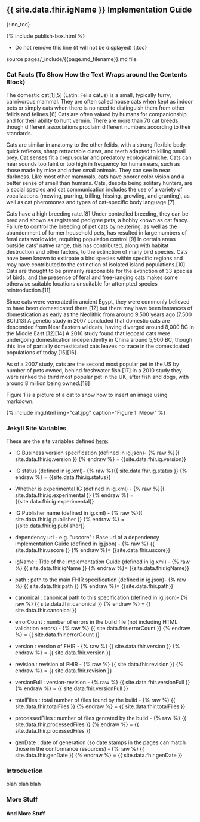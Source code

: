## {{ site.data.fhir.igName }} Implementation Guide
{:.no_toc}

{% include publish-box.html %}


<!-- TOC  the css styling for this is \pages\assets\css\project.css under 'markdown-toc'-->

* Do not remove this line (it will not be displayed)
{:toc}


<!-- end TOC -->


source pages/\_include/{{page.md_filename}}.md  file

###  Cat Facts (To Show How the Text Wraps around the Contents Block)

 The domestic cat[1][5] (Latin: Felis catus) is a small, typically furry, carnivorous mammal. They are often called house cats when kept as indoor pets or simply cats when there is no need to distinguish them from other felids and felines.[6] Cats are often valued by humans for companionship and for their ability to hunt vermin. There are more than 70 cat breeds, though different associations proclaim different numbers according to their standards.

Cats are similar in anatomy to the other felids, with a strong flexible body, quick reflexes, sharp retractable claws, and teeth adapted to killing small prey. Cat senses fit a crepuscular and predatory ecological niche. Cats can hear sounds too faint or too high in frequency for human ears, such as those made by mice and other small animals. They can see in near darkness. Like most other mammals, cats have poorer color vision and a better sense of smell than humans. Cats, despite being solitary hunters, are a social species and cat communication includes the use of a variety of vocalizations (mewing, purring, trilling, hissing, growling, and grunting), as well as cat pheromones and types of cat-specific body language.[7]

Cats have a high breeding rate.[8] Under controlled breeding, they can be bred and shown as registered pedigree pets, a hobby known as cat fancy. Failure to control the breeding of pet cats by neutering, as well as the abandonment of former household pets, has resulted in large numbers of feral cats worldwide, requiring population control.[9] In certain areas outside cats' native range, this has contributed, along with habitat destruction and other factors, to the extinction of many bird species. Cats have been known to extirpate a bird species within specific regions and may have contributed to the extinction of isolated island populations.[10] Cats are thought to be primarily responsible for the extinction of 33 species of birds, and the presence of feral and free-ranging cats makes some otherwise suitable locations unsuitable for attempted species reintroduction.[11]

Since cats were venerated in ancient Egypt, they were commonly believed to have been domesticated there,[12] but there may have been instances of domestication as early as the Neolithic from around 9,500 years ago (7,500 BC).[13] A genetic study in 2007 concluded that domestic cats are descended from Near Eastern wildcats, having diverged around 8,000 BC in the Middle East.[12][14] A 2016 study found that leopard cats were undergoing domestication independently in China around 5,500 BC, though this line of partially domesticated cats leaves no trace in the domesticated populations of today.[15][16]

As of a 2007 study, cats are the second most popular pet in the US by number of pets owned, behind freshwater fish.[17] In a 2010 study they were ranked the third most popular pet in the UK, after fish and dogs, with around 8 million being owned.[18]

Figure 1 is a picture of a cat to show how to insert an image using markdown.

{% include img.html img="cat.jpg" caption="Figure 1: Meow" %}

### Jekyll Site Variables

These are the site variables defined [here](http://wiki.hl7.org/index.php?title=IG_Publisher_Documentation#Jekyll):

- IG Business version specification (defined in ig.json)- {% raw %}{{ site.data.fhir.ig.version }} {% endraw %} = {{site.data.fhir.ig.version}}

- IG status (defined in ig.xml)- {% raw %}{{ site.data.fhir.ig.status }} {% endraw %} = {{site.data.fhir.ig.status}}

- Whether is experimental IG (defined in ig.xml) - {% raw %}{{ site.data.fhir.ig.experimental }} {% endraw %} = {{site.data.fhir.ig.experimental}}

- IG Publisher name (defined in ig.xml) - {% raw %}{{ site.data.fhir.ig.publisher }} {% endraw %} = {{site.data.fhir.ig.publisher}}

- dependency url - e.g. "uscore" : Base url of a dependency implementation Guide (defined in ig.json) -  {% raw %} {{ site.data.fhir.uscore }} {% endraw %}= {{site.data.fhir.uscore}}

- igName : Title of the implementation Guide (defined in ig.xml) -  {% raw %} {{ site.data.fhir.igName }} {% endraw %}= {{site.data.fhir.igName}}

- path : path to the main FHIR specification (defined in ig.json)-  {% raw %} {{ site.data.fhir.path }} {% endraw %}= {{site.data.fhir.path}}

- canonical : canonical path to this specification (defined in ig.json)-  {% raw %} {{ site.data.fhir.canonical }} {% endraw %} = {{ site.data.fhir.canonical }}

- errorCount : number of errors in the build file (not including HTML validation errors) -  {% raw %} {{ site.data.fhir.errorCount }} {% endraw %} = {{ site.data.fhir.errorCount }}

- version : version of FHIR -  {% raw %} {{ site.data.fhir.version }} {% endraw %} = {{ site.data.fhir.version }}

- revision : revision of FHIR -  {% raw %} {{ site.data.fhir.revision }} {% endraw %} = {{ site.data.fhir.revision }}

- versionFull : version-revision -  {% raw %} {{ site.data.fhir.versionFull }} {% endraw %} = {{ site.data.fhir.versionFull }}

- totalFiles : total number of files found by the build -  {% raw %} {{ site.data.fhir.totalFiles }} {% endraw %} = {{ site.data.fhir.totalFiles }}

- processedFiles : number of files genrated by the build -  {% raw %} {{ site.data.fhir.processedFiles }} {% endraw %} = {{ site.data.fhir.processedFiles }}

- genDate : date of generation (so date stamps in the pages can match those in the conformance resources) -  {% raw %} {{ site.data.fhir.genDate }} {% endraw %} = {{ site.data.fhir.genDate }}


### Introduction

blah blah blah

### More Stuff

#### And More Stuff
